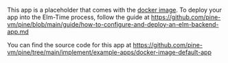 This app is a placeholder that comes with the [docker image](https://github.com/pine-vm/pine/pkgs/container/pine). To deploy your app into the Elm-Time process, follow the guide at <https://github.com/pine-vm/pine/blob/main/guide/how-to-configure-and-deploy-an-elm-backend-app.md>

You can find the source code for this app at <https://github.com/pine-vm/pine/tree/main/implement/example-apps/docker-image-default-app>
